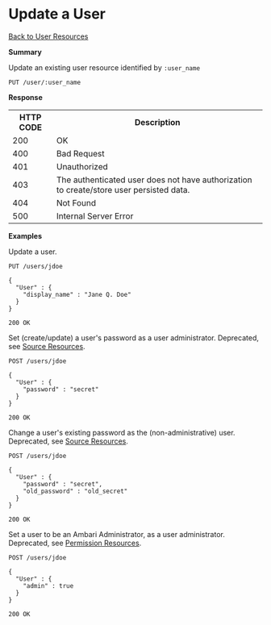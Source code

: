 
<!---
Licensed to the Apache Software Foundation (ASF) under one or more
contributor license agreements. See the NOTICE file distributed with
this work for additional information regarding copyright ownership.
The ASF licenses this file to You under the Apache License, Version 2.0
(the "License"); you may not use this file except in compliance with
the License. You may obtain a copy of the License at

http://www.apache.org/licenses/LICENSE-2.0

Unless required by applicable law or agreed to in writing, software
distributed under the License is distributed on an "AS IS" BASIS,
WITHOUT WARRANTIES OR CONDITIONS OF ANY KIND, either express or implied.
See the License for the specific language governing permissions and
limitations under the License.
-->

Update a User
=====

[Back to User Resources](user-resources.md)

**Summary**

Update an existing user resource identified by <code>:user_name</code>

    PUT /user/:user_name

**Response**

<table>
  <tr>
    <th>HTTP CODE</th>
    <th>Description</th>
  </tr>
  <tr>
    <td>200</td>
    <td>OK</td>  
  </tr>
  <tr>
    <td>400</td>
    <td>Bad Request</td>  
  </tr>
  <tr>
    <td>401</td>
    <td>Unauthorized</td>  
  </tr>
  <tr>
    <td>403</td>
    <td>The authenticated user does not have authorization to create/store user persisted data.</td>  
  </tr>
  <tr>
    <td>404</td>
    <td>Not Found</td>  
  </tr> 
  <tr>
    <td>500</td>
    <td>Internal Server Error</td>  
  </tr>
</table>

**Examples**

Update a user.

    PUT /users/jdoe

    {
      "User" : {
        "display_name" : "Jane Q. Doe"
      }
    }
    
    200 OK

Set (create/update) a user's password as a user administrator. Deprecated, see 
[Source Resources](authentication-source-resources.md).

    POST /users/jdoe

    {
      "User" : {
        "password" : "secret"
      }
    }
    
    200 OK

Change a user's existing password as the (non-administrative) user. Deprecated, see 
[Source Resources](authentication-source-resources.md).

    POST /users/jdoe

    {
      "User" : {
        "password" : "secret",
        "old_password" : "old_secret"
      }
    }
    
    200 OK

Set a user to be an Ambari Administrator, as a user administrator. Deprecated, see 
[Permission Resources](permission-resources.md).

    POST /users/jdoe

    {
      "User" : {
        "admin" : true
      }
    }
    
    200 OK
